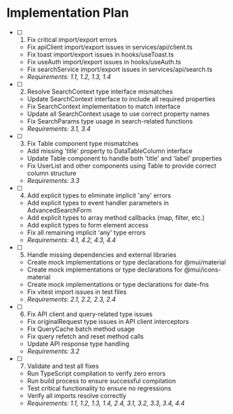 # Implementation Plan

- [ ] 1. Fix critical import/export errors


  - Fix apiClient import/export issues in services/api/client.ts
  - Fix toast import/export issues in hooks/useToast.ts
  - Fix useAuth import/export issues in hooks/useAuth.ts
  - Fix searchService import/export issues in services/api/search.ts
  - _Requirements: 1.1, 1.2, 1.3, 1.4_

- [ ] 2. Resolve SearchContext type interface mismatches
  - Update SearchContext interface to include all required properties
  - Fix SearchContext implementation to match interface
  - Update all SearchContext usage to use correct property names
  - Fix SearchParams type usage in search-related functions
  - _Requirements: 3.1, 3.4_

- [ ] 3. Fix Table component type mismatches
  - Add missing 'title' property to DataTableColumn interface
  - Update Table component to handle both 'title' and 'label' properties
  - Fix UserList and other components using Table to provide correct column structure
  - _Requirements: 3.3_

- [ ] 4. Add explicit types to eliminate implicit 'any' errors
  - Add explicit types to event handler parameters in AdvancedSearchForm
  - Add explicit types to array method callbacks (map, filter, etc.)
  - Add explicit types to form element access
  - Fix all remaining implicit 'any' type errors
  - _Requirements: 4.1, 4.2, 4.3, 4.4_

- [ ] 5. Handle missing dependencies and external libraries
  - Create mock implementations or type declarations for @mui/material
  - Create mock implementations or type declarations for @mui/icons-material
  - Create mock implementations or type declarations for date-fns
  - Fix vitest import issues in test files
  - _Requirements: 2.1, 2.2, 2.3, 2.4_

- [ ] 6. Fix API client and query-related type issues
  - Fix originalRequest type issues in API client interceptors
  - Fix QueryCache batch method usage
  - Fix query refetch and reset method calls
  - Update API response type handling
  - _Requirements: 3.2_

- [ ] 7. Validate and test all fixes
  - Run TypeScript compilation to verify zero errors
  - Run build process to ensure successful compilation
  - Test critical functionality to ensure no regressions
  - Verify all imports resolve correctly
  - _Requirements: 1.1, 1.2, 1.3, 1.4, 2.4, 3.1, 3.2, 3.3, 3.4, 4.4_